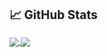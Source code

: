 ## &#x1f4c8; GitHub Stats

<a href="https://github.com/Zheruel/">
  <img align="center" src="https://github-readme-stats.vercel.app/api/top-langs/?username=Zheruel&layout=compact&langs_count=10" />
</a>
<a href="https://github.com/Zheruel/">
  <img align="center" src="https://github-readme-stats.vercel.app/api?username=Zheruel&show_icons=true&line_height=28&hide_title=true" />
</a>
